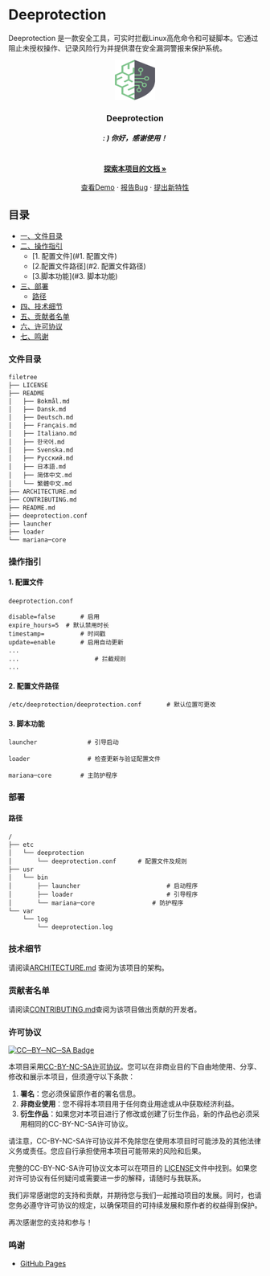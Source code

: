 # Deeprotection

Deeprotection 是一款安全工具，可实时拦截Linux高危命令和可疑脚本。它通过阻止未授权操作、记录风险行为并提供潜在安全漏洞警报来保护系统。

<p align="center">
  <a href="https://github.com/Geekstrange/Deeprotection">
    <img src="images/logo.svg" alt="Logo" width="80" height="80">
  </a>
  <h3 align="center">Deeprotection</h3>
  <h5 align="center">: ) 你好，感谢使用！</h5>
  <p align="center">
    <br />
    <a href="https://github.com/Geekstrange/Deeprotection"><strong>探索本项目的文档 »</strong></a>
    <br />
    <br />
    <a href="https://github.com/Geekstrange/Deeprotection">查看Demo</a>
    ·
    <a href="https://github.com/Geekstrange/Deeprotection/issues">报告Bug</a>
    ·
    <a href="https://github.com/Geekstrange/Deeprotection/issues">提出新特性</a>
  </p>


## 目录

- [一、文件目录](#文件目录)
- [二、操作指引](#操作指引)
  - [1. 配置文件](#1. 配置文件)
  - [2.配置文件路径](#2. 配置文件路径)
  - [3.脚本功能](#3. 脚本功能)
- [三、部署](#部署)
  - [路径](#路径)
- [四、技术细节](#技术细节)
- [五、贡献者名单](#贡献者名单)
- [六、许可协议](#许可协议)  
- [七、鸣谢](#鸣谢)




### 文件目录
```
filetree 
├── LICENSE
├── README
│   ├── Bokmål.md
│   ├── Dansk.md
│   ├── Deutsch.md
│   ├── Français.md
│   ├── Italiano.md
│   ├── 한국어.md
│   ├── Svenska.md
│   ├── Русский.md
│   ├── 日本語.md
│   ├── 简体中文.md
│   └── 繁體中文.md
├── ARCHITECTURE.md
├── CONTRIBUTING.md
├── README.md
├── deeprotection.conf
├── launcher
├── loader
└── mariana─core
```



### 操作指引

#### 1. 配置文件

`deeprotection.conf`

```
disable=false		# 启用
expire_hours=5	# 默认禁用时长
timestamp=			# 时间戳
update=enable		# 启用自动更新
...
...					    # 拦截规则
...
```

#### 2. 配置文件路径

```
/etc/deeprotection/deeprotection.conf		# 默认位置可更改
```

#### 3. 脚本功能

```
launcher			  # 引导启动

loader				  # 检查更新与验证配置文件

mariana─core		# 主防护程序
```

### 部署

#### 	路径

```
/
├── etc
│ 	└── deeprotection
│ 		└── deeprotection.conf		# 配置文件及规则
├── usr
│ 	└── bin 
│		├── launcher				        # 启动程序
│		├── loader					        # 引导程序
│		└── mariana─core		        # 防护程序
└── var
    └── log
    	└── deeprotection.log
```

### 技术细节

请阅读[ARCHITECTURE.md](https://github.com/Geekstrange/Deeprotection/ARCHITECTURE.md) 查阅为该项目的架构。

### 贡献者名单

请阅读[CONTRIBUTING.md](https://github.com/Geekstrange/Deeprotection/CONTRIBUTING.md)查阅为该项目做出贡献的开发者。

### 许可协议

[![CC─BY─NC─SA Badge](https://mirrors.creativecommons.org/presskit/buttons/88x31/svg/by─nc─sa.svg)](https://creativecommons.org/licenses/by-nc-sa/4.0/)

本项目采用[CC-BY-NC-SA许可协议](https://creativecommons.org/licenses/by-nc-sa/4.0/)。您可以在非商业目的下自由地使用、分享、修改和展示本项目，但须遵守以下条款：

1. **署名**：您必须保留原作者的署名信息。
2. **非商业使用**：您不得将本项目用于任何商业用途或从中获取经济利益。
3. **衍生作品**：如果您对本项目进行了修改或创建了衍生作品，新的作品也必须采用相同的CC-BY-NC-SA许可协议。

请注意，CC-BY-NC-SA许可协议并不免除您在使用本项目时可能涉及的其他法律义务或责任。您应自行承担使用本项目可能带来的风险和后果。

完整的CC-BY-NC-SA许可协议文本可以在项目的 [LICENSE](https://github.com/Geekstrange/Deeprotection/LICENSE)文件中找到。如果您对许可协议有任何疑问或需要进一步的解释，请随时与我联系。

我们非常感谢您的支持和贡献，并期待您与我们一起推动项目的发展。同时，也请您务必遵守许可协议的规定，以确保项目的可持续发展和原作者的权益得到保护。

再次感谢您的支持和参与！

### 鸣谢

- [GitHub Pages](https://pages.github.com)
